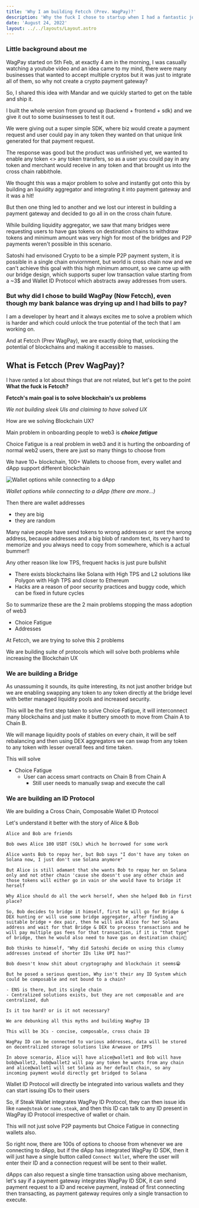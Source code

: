 ```yaml
---
title: 'Why I am building Fetcch (Prev. WagPay)?'
description: 'Why the fuck I chose to startup when I had a fantastic job in hand (obv with handsome pay) at 18?'
date: 'August 24, 2022'
layout: ../../layouts/Layout.astro
---
```


### Little background about me

WagPay started on 5th Feb, at exactly 4 am in the morning, I was casually watching a youtube video and an idea came to my mind, there were many businesses that wanted to accept multiple cryptos but it was just to intgrate all of them, so why not create a crypto payment gateway?

So, I shared this idea with Mandar and we quickly started to get on the table and ship it.

I built the whole version from ground up (backend + frontend + sdk) and we give it out to some businsesses to test it out.

We were giving out a super simple SDK, where biz would create a payment request and user could pay in any token they wanted on that unique link generated for that payment request.

The response was good but the product was unfinished yet, we wanted to enable any token <> any token transfers, so as a user you could pay in any token and merchant would receive in any token and that brought us into the cross chain rabbithole.

We thought this was a major problem to solve and instantly got onto this by building an liquidity aggregator and integrating it into payment gateway and it was a hit!

But then one thing led to another and we lost our interest in building a payment gateway and decided to go all in on the cross chain future.

While building liquidity aggregator, we saw that many bridges were requesting users to have gas tokens on destination chains to withdraw tokens and minimum amount was very high for most of the bridges and P2P payments weren't possible in this scenario.

Satoshi had envisoned Crypto to be a simple P2P payment system, it is possible in a single chain enviornment, but world is cross chain now and we can't achieve this goal with this high minimum amount, so we came up with our bridge design, which supports super low transaction value starting from a ~3$ and Wallet ID Protocol which abstracts away addresses from users.

### But why did I chose to build WagPay (Now Fetcch), even though my bank balance was drying up and I had bills to pay?

I am a developer by heart and it always excites me to solve a problem which is harder and which could unlock the true potential of the tech that I am working on.

And at Fetcch (Prev WagPay), we are exactly doing that, unlocking the potential of blockchains and making it accessible to masses.

## What is Fetcch (Prev WagPay)?

I have ranted a lot about things that are not related, but let's get to the point **What the fuck is Fetcch?**

**Fetcch's main goal is to solve blockchain's ux problems**

*We not building sleek UIs and claiming to have solved UX*

How are we solving Blockchain UX?

Main problem in onboarding people to web3 is ***choice fatigue***

Choice Fatigue is a real problem in web3 and it is hurting the onboarding of normal web2 users, there are just so many things to choose from

We have 10+ blockchain, 100+ Wallets to choose from, every wallet and dApp support different blockchain

![Wallet options while connecting to a dApp](https://i.ibb.co/fXwH8mF/blocknative.png)

*Wallet options while connecting to a dApp (there are more...)*

Then there are wallet addresses 
- they are big
- they are random

Many naive people have send tokens to wrong addresses or sent the wrong address, because addresses and a big blob of random text, its very hard to memorize and you always need to copy from somewhere, which is a actual bummer!!

Any other reason like low TPS, frequent hacks is just pure bullshit

- There exists blockchains like Solana with High TPS and L2 solutions like Polygon with High TPS and closer to Ethereum
- Hacks are a reason of poor security practices and buggy code, which can be fixed in future cycles

So to summarize these are the 2 main problems stopping the mass adoption of web3

- Choice Fatigue
- Addresses


At Fetcch, we are trying to solve this 2 problems

We are building suite of protocols which will solve both problems while increasing the Blockchain UX

### We are building a Bridge

As unassuming it sounds, its quite interesting, its not just another bridge but we are enabling swapping any token to any token directly at the bridge level with better managed liquidity pools and increased security.

This will be the first step taken to solve Choice Fatigue, it will interconnect many blockchains and just make it buttery smooth to move from Chain A to Chain B.

We will manage liquidity pools of stables on every chain, it will be self rebalancing and then using DEX aggregators we can swap from any token to any token with lesser overall fees and time taken.

This will solve

- Choice Fatigue
  - User can access smart contracts on Chain B from Chain A
    - Still user needs to manually swap and execute the call

### We are building an ID Protocol

We are building a Cross Chain, Composable Wallet ID Protocol

Let's understand it better with the story of Alice & Bob

```
Alice and Bob are friends

Bob owes Alice 100 USDT (SOL) which he borrowed for some work

Alice wants Bob to repay her, but Bob says "I don't have any token on Solana now, I just don't use Solana anymore"

But Alice is still adamant that she wants Bob to repay her on Solana only and not other chain 'cause she doesn't use any other chain and those tokens will either go in vain or she would have to bridge it herself

Why Alice should do all the work herself, when she helped Bob in first place?

So, Bob decides to bridge it himself, first he will go for Bridge & DEX hunting or will use some bridge aggregator, after finding a suitable bridge + dex pair, then he will ask Alice for her Solana address and wait for that Bridge & DEX to process transactions and he will pay multiple gas fees for that transaction, if it is "that type" of bridge, then he would also need to have gas on destination chain🤦

Bob thinks to himself, "Why did Satoshi decide on using this clumsy addresses instead of shorter IDs like UPI has?"

Bob doesn't know shit about cryptography and blockchain it seems😁

But he posed a serious question, Why isn't their any ID System which could be composable and not bound to a chain?

- ENS is there, but its single chain
- Centralized solutions exists, but they are not composable and are centralized, duh

Is it too hard? or is it not necessary?

We are debunking all this myths and building WagPay ID

This will be 3Cs - concise, composable, cross chain ID

WagPay ID can be connected to various addresses, data will be stored on decentralized storage solutions like Arweave or IPFS 

In above scenario, Alice will have alice@wallet1 and Bob will have bob@wallet2, bob@wallet2 will pay any token he wants from any chain and alice@wallet1 will set Solana as her default chain, so any incoming payment would directly get bridged to Solana
```

Wallet ID Protocol will directly be integrated into various wallets and they can start issuing IDs to their users

So, if Steak Wallet integrates WagPay ID Protocol, they can then issue ids like `name@steak` or `name.steak`, and then this ID can talk to any ID present in WagPay ID Protocol irrespective of wallet or chain.

This will not just solve P2P payments but Choice Fatigue in connecting wallets also.

So right now, there are 100s of options to choose from whenever we are connecting to dApp, but if the dApp has integrated WagPay ID SDK, then it will just have a single button called `Connect Wallet`, where the user will enter their ID and a connection request will be sent to their wallet.

dApps can also request a single time transaction using above mechanism, let's say if a payment gateway integrates WagPay ID SDK, it can send payment request to a ID and receive payment, instead of first connecting then transacting, as payment gateway requires only a single transaction to execute.